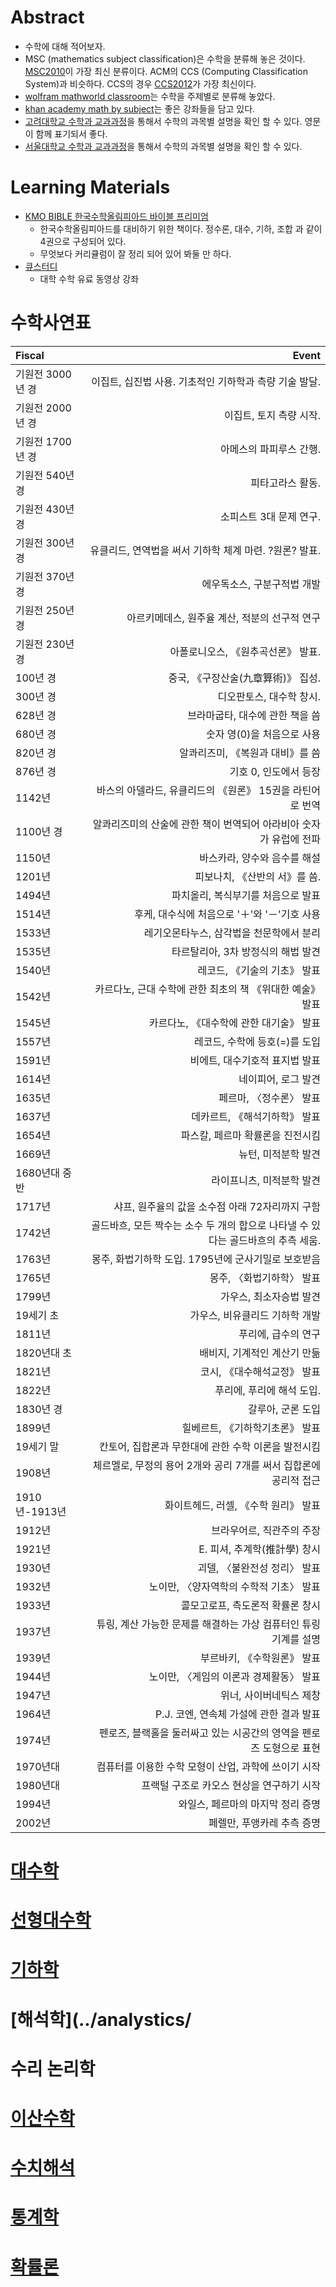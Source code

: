 # Abstract

- 수학에 대해 적어보자.
- MSC (mathematics subject classification)은 수학을 분류해 놓은
  것이다. [MSC2010](https://zbmath.org/classification/)이 가장 최신
  분류이다. ACM의 CCS (Computing Classification System)과
  비슷하다. CCS의 경우 [CCS2012](http://dl.acm.org/ccs/ccs_flat.cfm)가
  가장 최신이다.
- [wolfram mathworld classroom](http://mathworld.wolfram.com/classroom/)는
  수학을 주제별로 분류해 놓았다.
- [khan academy math by subject](https://www.khanacademy.org/math)는
  좋은 강좌들을 담고 있다.
- [고려대학교 수학과 교과과정](https://math.korea.ac.kr/math/grad/normal.do)을
  통해서 수학의 과목별 설명을 확인 할 수 있다. 영문이 함께 표기되서
  좋다.
- [서울대학교 수학과 교과과정](http://www.math.snu.ac.kr/board/b5_5)을 통해서
  수학의 과목별 설명을 확인 할 수 있다.

# Learning Materials

- [KMO BIBLE 한국수학올림피아드 바이블 프리미엄](http://www.yes24.com/24/goods/12554932?scode=032&OzSrank=2)
  - 한국수학올림피아드를 대비하기 위한 책이다. 정수론, 대수, 기하, 조합 과 같이 4권으로 구성되어 있다.
  - 무엇보다 커리큘럼이 잘 정리 되어 있어 봐둘 만 하다.
- [큐스터디](http://www.qstudy.kr/)
  - 대학 수학 유료 동영상 강좌
  
# 수학사연표

| Fiscal        | Event                |
| :------------ | -------------------: |
|기원전 3000년 경	| 이집트, 십진법 사용. 기초적인 기하학과 측량 기술 발달. |
|기원전 2000년 경	| 이집트, 토지 측량 시작. |
|기원전 1700년 경	| 아메스의 파피루스 간행. |
|기원전 540년 경	| 피타고라스 활동. |
|기원전 430년 경	| 소피스트 3대 문제 연구. |
|기원전 300년 경	| 유클리드, 연역법을 써서 기하학 체계 마련. ?원론? 발표. |
|기원전 370년 경	| 에우독소스, 구분구적법 개발 |
|기원전 250년 경	| 아르키메데스, 원주율 계산, 적분의 선구적 연구 |
|기원전 230년 경	| 아폴로니오스, 《원추곡선론》 발표. |
|100년 경	| 중국, 《구장산술(九章算術)》 집성. |
|300년 경	| 디오판토스, 대수학 창시. |
|628년 경	| 브라마굽타, 대수에 관한 책을 씀 |
|680년 경	| 숫자 영(0)을 처음으로 사용 |
|820년 경	| 알콰리즈미, 《복원과 대비》를 씀 |
|876년 경	| 기호 0, 인도에서 등장 |
|1142년	        | 바스의 아델라드, 유클리드의 《원론》 15권을 라틴어로 번역 |
|1100년 경	| 알콰리즈미의 산술에 관한 책이 번역되어 아라비아 숫자가 유럽에 전파 |
|1150년	        | 바스카라, 양수와 음수를 해설 |
|1201년	        | 피보나치, 《산반의 서》를 씀. |
|1494년	        | 파치올리, 복식부기를 처음으로 발표 |
|1514년	        | 후케, 대수식에 처음으로 '＋'와 '－'기호 사용 |
|1533년	        | 레기오몬타누스, 삼각법을 천문학에서 분리 |
|1535년	        | 타르탈리아, 3차 방정식의 해법 발견 |
|1540년	        | 레코드, 《기술의 기초》 발표 |
|1542년	        | 카르다노, 근대 수학에 관한 최초의 책 《위대한 예술》 발표 |
|1545년	        | 카르다노, 《대수학에 관한 대기술》 발표 |
|1557년	        | 레코드, 수학에 등호(=)를 도입 |
|1591년	        | 비에트, 대수기호적 표지법 발표 |
|1614년	        | 네이피어, 로그 발견 |
|1635년	        | 페르마, 〈정수론〉 발표 |
|1637년	        | 데카르트, 《해석기하학》 발표 |
|1654년	        | 파스칼, 페르마 확률론을 진전시킴 |
|1669년	        | 뉴턴, 미적분학 발견 |
|1680년대 중반	| 라이프니츠, 미적분학 발견 |
|1717년	        | 샤프, 원주율의 값을 소수점 아래 72자리까지 구함 |
|1742년	        | 골드바흐, 모든 짝수는 소수 두 개의 합으로 나타낼 수 있다는 골드바흐의 추측 세움. |
|1763년	        | 몽주, 화법기하학 도입. 1795년에 군사기밀로 보호받음 |
|1765년	        | 몽주, 〈화법기하학〉 발표 |
|1799년	        | 가우스, 최소자승법 발견 |
|19세기 초	| 가우스, 비유클리드 기하학 개발 |
|1811년	        | 푸리에, 급수의 연구 |
|1820년대 초	| 배비지, 기계적인 계산기 만듦 |
|1821년	        | 코시, 《대수해석교정》 발표 |
|1822년	        | 푸리에, 푸리에 해석 도입. |
|1830년 경	| 갈루아, 군론 도입 |
|1899년	        | 힐베르트, 《기하학기초론》 발표 |
|19세기 말	| 칸토어, 집합론과 무한대에 관한 수학 이론을 발전시킴 |
|1908년	        | 체르멜로, 무정의 용어 2개와 공리 7개를 써서 집합론에 공리적 접근 |
|1910년-1913년	| 화이트헤드, 러셀, 《수학 원리》 발표 |
|1912년	        | 브라우어르, 직관주의 주장 |
|1921년	        | E. 피셔, 추계학(推計學) 창시 |
|1930년	        | 괴델, 〈불완전성 정리〉 발표 |
|1932년	        | 노이만, 〈양자역학의 수학적 기초〉 발표 |
|1933년	        | 콜모고로프, 측도론적 확률론 창시 |
|1937년	        | 튜링, 계산 가능한 문제를 해결하는 가상 컴퓨터인 튜링 기계를 설명 |
|1939년	        | 부르바키, 《수학원론》 발표 |
|1944년	        | 노이만, 〈게임의 이론과 경제활동〉 발표 |
|1947년	        | 위너, 사이버네틱스 제창 |
|1964년	        | P.J. 코엔, 연속체 가설에 관한 결과 발표 |
|1974년	        | 펜로즈, 블랙홀을 둘러싸고 있는 시공간의 영역을 펜로즈 도형으로 표현 |
|1970년대	| 컴퓨터를 이용한 수학 모형이 산업, 과학에 쓰이기 시작 |
|1980년대	| 프랙털 구조로 카오스 현상을 연구하기 시작 |
|1994년	        | 와일스, 페르마의 마지막 정리 증명 |
|2002년	        | 페렐만, 푸앵카레 추측 증명 |

# [대수학](../algebra/)

# [선형대수학](../linearalgebra/)

# [기하학](../geometry/)

# [해석학](../analystics/

# 수리 논리학

# [이산수학](../discretemath/)

# [수치해석](../numericalanal/)

# [통계학](../statistics/)

# [확률론](../statistics/)
